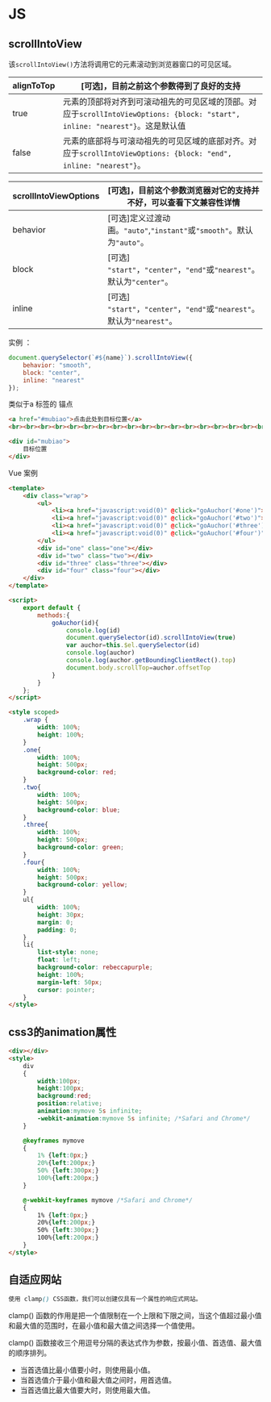 # JS


## scrollIntoView

该`scrollIntoView()`方法将调用它的元素滚动到浏览器窗口的可见区域。




| **alignToTop** | **[可选]，目前之前这个参数得到了良好的支持**                 |
| -------------- | ------------------------------------------------------------ |
| true           | 元素的顶部将对齐到可滚动祖先的可见区域的顶部。对应于`scrollIntoViewOptions: {block: "start", inline: "nearest"}`。这是默认值 |
| false          | 元素的底部将与可滚动祖先的可见区域的底部对齐。对应于`scrollIntoViewOptions: {block: "end", inline: "nearest"}`。 |

| scrollIntoViewOptions | [可选]，目前这个参数浏览器对它的支持并不好，可以查看下文兼容性详情 |
| --------------------- | ------------------------------------------------------------ |
| behavior              | [可选]定义过渡动画。`"auto"`,`"instant"`或`"smooth"`。默认为`"auto"`。 |
| block                 | [可选] `"start"`，`"center"`，`"end"`或`"nearest"`。默认为`"center"`。 |
| inline                | [可选] `"start"`，`"center"`，`"end"`或`"nearest"`。默认为`"nearest"`。 |



实例 ： 



~~~javascript
document.querySelector(`#${name}`).scrollIntoView({
    behavior: "smooth",
    block: "center",
    inline: "nearest"
});
~~~







类似于a 标签的 锚点

~~~html
<a href="#mubiao">点击此处到目标位置</a>
<br><br><br><br><br><br><br><br><br><br><br><br><br><br><br><br><br><br><br><br><br><br><br><br><br><br><br><br><br><br><br><br><br>						<br><br><br><br><br><br><br><br><br><br><br><br><br><br><br><br>

<div id="mubiao">
    目标位置
</div>

~~~



Vue 案例

~~~html
<template>
    <div class="wrap">
        <ul>
            <li><a href="javascript:void(0)" @click="goAuchor('#one')">第一</a></li>
            <li><a href="javascript:void(0)" @click="goAuchor('#two')">第二</a></li>
            <li><a href="javascript:void(0)" @click="goAuchor('#three')">第三</a></li>
            <li><a href="javascript:void(0)" @click="goAuchor('#four')">第四</a></li>
        </ul>
        <div id="one" class="one"></div>
        <div id="two" class="two"></div>
        <div id="three" class="three"></div>
        <div id="four" class="four"></div>
    </div>
</template>

<script>
    export default {
        methods:{
            goAuchor(id){
                console.log(id)
                document.querySelector(id).scrollIntoView(true)
                var auchor=this.$el.querySelector(id)
                console.log(auchor)
                console.log(auchor.getBoundingClientRect().top)
                document.body.scrollTop=auchor.offsetTop
            }
        }
    };
</script>

<style scoped>
    .wrap {
        width: 100%;
        height: 100%;
    }
    .one{
        width: 100%;
        height: 500px;
        background-color: red;
    }
    .two{
        width: 100%;
        height: 500px;
        background-color: blue;
    }
    .three{
        width: 100%;
        height: 500px;
        background-color: green;
    }
    .four{
        width: 100%;
        height: 500px;
        background-color: yellow;
    }
    ul{
        width: 100%;
        height: 30px;
        margin: 0;
        padding: 0;
    }
    li{
        list-style: none;
        float: left;
        background-color: rebeccapurple;
        height: 100%;
        margin-left: 50px;
        cursor: pointer;
    }
</style>

~~~

 



##  css3的animation属性

~~~html
<div></div>
<style>
    div
    {
        width:100px;
        height:100px;
        background:red;
        position:relative;
        animation:mymove 5s infinite;
        -webkit-animation:mymove 5s infinite; /*Safari and Chrome*/
    }

    @keyframes mymove
    {
        1% {left:0px;}
        20%{left:200px;}
        50% {left:300px;}
        100%{left:200px;}
    }

    @-webkit-keyframes mymove /*Safari and Chrome*/
    {
        1% {left:0px;}
        20%{left:200px;}
        50% {left:300px;}
        100%{left:200px;}
    }
</style>
~~~





## 自适应网站

~~~css
使用 clamp() CSS函数，我们可以创建仅具有一个属性的响应式网站。
~~~



clamp() 函数的作用是把一个值限制在一个上限和下限之间，当这个值超过最小值和最大值的范围时，在最小值和最大值之间选择一个值使用。

clamp() 函数接收三个用逗号分隔的表达式作为参数，按最小值、首选值、最大值的顺序排列。

- 当首选值比最小值要小时，则使用最小值。
- 当首选值介于最小值和最大值之间时，用首选值。
- 当首选值比最大值要大时，则使用最大值。

